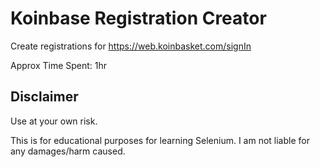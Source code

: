 # Koinbase Registration Creator

Create registrations for https://web.koinbasket.com/signIn

Approx Time Spent: 1hr

## Disclaimer

Use at your own risk.

This is for educational purposes for learning Selenium. I am not liable for any damages/harm caused.
